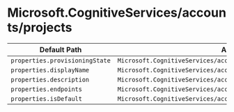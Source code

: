 # Microsoft.CognitiveServices/accounts/projects

| Default Path | Alias |
|---|---|
| `properties.provisioningState` | `Microsoft.CognitiveServices/accounts/projects/provisioningState` |
| `properties.displayName` | `Microsoft.CognitiveServices/accounts/projects/displayName` |
| `properties.description` | `Microsoft.CognitiveServices/accounts/projects/description` |
| `properties.endpoints` | `Microsoft.CognitiveServices/accounts/projects/endpoints` |
| `properties.isDefault` | `Microsoft.CognitiveServices/accounts/projects/isDefault` |

